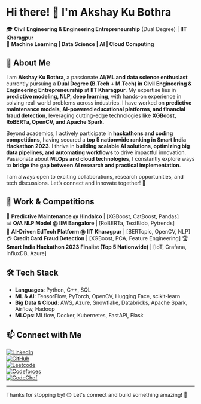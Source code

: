 # Hi there! 👋 I'm Akshay Ku Bothra  

🎓 **Civil Engineering & Engineering Entrepreneurship** (Dual Degree) | **IIT Kharagpur**  
📍 **Machine Learning | Data Science | AI | Cloud Computing**  

## 🚀 About Me  
I am **Akshay Ku Bothra**, a passionate **AI/ML and data science enthusiast** currently pursuing a **Dual Degree (B.Tech + M.Tech) in Civil Engineering & Engineering Entrepreneurship** at **IIT Kharagpur**. My expertise lies in **predictive modeling, NLP, deep learning**, with hands-on experience in solving real-world problems across industries. I have worked on **predictive maintenance models, AI-powered educational platforms, and financial fraud detection**, leveraging cutting-edge technologies like **XGBoost, RoBERTa, OpenCV, and Apache Spark**.  

Beyond academics, I actively participate in **hackathons and coding competitions**, having secured a **top 5 nationwide ranking in Smart India Hackathon 2023**. I thrive in **building scalable AI solutions, optimizing big data pipelines, and automating workflows** to drive impactful innovation. Passionate about **MLOps and cloud technologies**, I constantly explore ways to **bridge the gap between AI research and practical implementation**.  

I am always open to exciting collaborations, research opportunities, and tech discussions. Let’s connect and innovate together! 🚀   

## 💼 Work & Competitions 
🚀 **Predictive Maintenance @ Hindalco** | [XGBoost, CatBoost, Pandas]  
📊 **Q/A NLP Model @ IIM Bangalore** | [RoBERTa, TextBlob, Pytrends]  
🤖 **AI-Driven EdTech Platform @ IIT Kharagpur** | [BERTopic, OpenCV, NLP]  
💳 **Credit Card Fraud Detection** | [XGBoost, PCA, Feature Engineering]
🏆 **Smart India Hackathon 2023 Finalist (Top 5 Nationwide)** | [IoT, Grafana, InfluxDB, Azure]

## 🛠️ Tech Stack  
- **Languages**: Python, C++, SQL  
- **ML & AI**: TensorFlow, PyTorch, OpenCV, Hugging Face, scikit-learn  
- **Big Data & Cloud**: AWS, Azure, Snowflake, Databricks, Apache Spark, Airflow, Hadoop  
- **MLOps**: MLflow, Docker, Kubernetes, FastAPI, Flask  

## 📫 Connect with Me  
[![LinkedIn](https://img.shields.io/badge/-LinkedIn-blue?style=flat&logo=linkedin&logoColor=white)](https://www.linkedin.com/in/akshay-ku-bothra-1136861bb/)  
[![GitHub](https://img.shields.io/badge/-GitHub-black?style=flat&logo=github)](https://github.com/Akshayplayer)  
[![Leetcode](https://img.shields.io/badge/-Leetcode-orange?style=flat&logo=leetcode)](https://leetcode.com/u/user3885IN/)  
[![Codeforces](https://img.shields.io/badge/-Codeforces-blue?style=flat&logo=codeforces)](https://codeforces.com/profile/akshayku.bothra)  
[![CodeChef](https://img.shields.io/badge/-CodeChef-brown?style=flat&logo=codechef)](https://www.codechef.com/users/akshaykubothra)  

---  
Thanks for stopping by! 😊 Let's connect and build something amazing! 🚀

